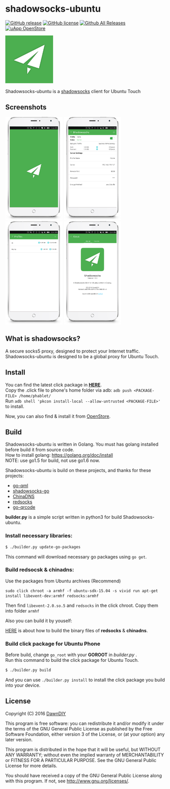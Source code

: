 # shadowsocks-ubuntu

[![GitHub release](https://img.shields.io/github/release/dawndiy/shadowsocks-ubuntu.svg?maxAge=2592000)](https://github.com/dawndiy/shadowsocks-ubuntu/releases/latest)
[![GitHub license](https://img.shields.io/badge/license-AGPL-blue.svg)](https://raw.githubusercontent.com/dawndiy/shadowsocks-ubuntu/master/LICENSE)
[![Github All Releases](https://img.shields.io/github/downloads/dawndiy/shadowsocks-ubuntu/total.svg?maxAge=2592000)](https://github.com/dawndiy/shadowsocks-ubuntu/releases)
[![uApp OpenStore](https://img.shields.io/badge/OpenStore-shadowsocks-4caf50.svg)](https://open.uappexplorer.com/app/shadowsocks.ubuntu-dawndiy)

<img src="app/icon.png" width="150">

Shadowsocks-ubuntu is a [shadowsocks](https://shadowsocks.org) client for Ubuntu Touch

## Screenshots

<img src="screenshots/phone_00.png" width="180">
<img src="screenshots/phone_01.png" width="180">
<img src="screenshots/phone_02.png" width="180">
<img src="screenshots/phone_03.png" width="180">

## What is shadowsocks?
A secure socks5 proxy, designed to protect your Internet traffic.  
Shadowsocks-ubuntu is designed to be a global proxy for Ubuntu Touch.

## Install
You can find the latest click package in [**HERE**](https://github.com/dawndiy/shadowsocks-ubuntu/releases).  
Copy the .click file to phone's home folder via adb: `adb push <PACKAGE-FILE> /home/phablet/`  
Run `adb shell 'pkcon install-local --allow-untrusted <PACKAGE-FILE>'` to install.

Now, you can also find & install it from [OpenStore](https://open.uappexplorer.com/app/shadowsocks.ubuntu-dawndiy).

## Build
Shadowsocks-ubuntu is written in Golang. You must has golang installed before build it from source code.  
How to install golang: https://golang.org/doc/install  
NOTE: use go1.5 for build, not use go1.6 now.

Shadowsocks-ubuntu is build on these projects, and thanks for these projects:

- [go-qml](https://github.com/go-qml/qml)
- [shadowsocks-go](https://github.com/shadowsocks/shadowsocks-go)
- [ChinaDNS](https://github.com/shadowsocks/ChinaDNS)
- [redsocks](https://github.com/darkk/redsocks)
- [go-qrcode](https://github.com/skip2/go-qrcode)

**builder.py** is a simple script written in python3 for build Shadowsocks-ubuntu.

### Install necessary libraries: 

```bash
$ ./builder.py update-go-packages
```
This command will download necessary go packages using `go get`.

### Build redsocsk & chinadns: 

Use the packages from Ubuntu archives (Recommend)

```
sudo click chroot -a armhf -f ubuntu-sdk-15.04 -s vivid run apt-get install libevent-dev:armhf redsocks:armhf
```
Then find `libevent-2.0.so.5` and `redsocks` in the click chroot. Copy them into folder `armhf`


Also you can build it by youself:

[HERE](BUILD.md) is about how to build the binary files of **redsocks** & **chinadns**.

### Build click package for Ubuntu Phone

Before build, change `go_root` with your **GOROOT** in *builder.py* .  
Run this command to build the click package for Ubuntu Touch.  
```bash
$ ./builder.py build
```

And you can use `./builder.py install` to install the click package you build into your device.

## License

Copyright (C) 2016  [DawnDIY](http://dawndiy.com/)

This program is free software: you can redistribute it and/or modify
it under the terms of the GNU General Public License as published by
the Free Software Foundation, either version 3 of the License, or
(at your option) any later version.

This program is distributed in the hope that it will be useful,
but WITHOUT ANY WARRANTY; without even the implied warranty of
MERCHANTABILITY or FITNESS FOR A PARTICULAR PURPOSE.  See the
GNU General Public License for more details.

You should have received a copy of the GNU General Public License
along with this program.  If not, see <http://www.gnu.org/licenses/>.
